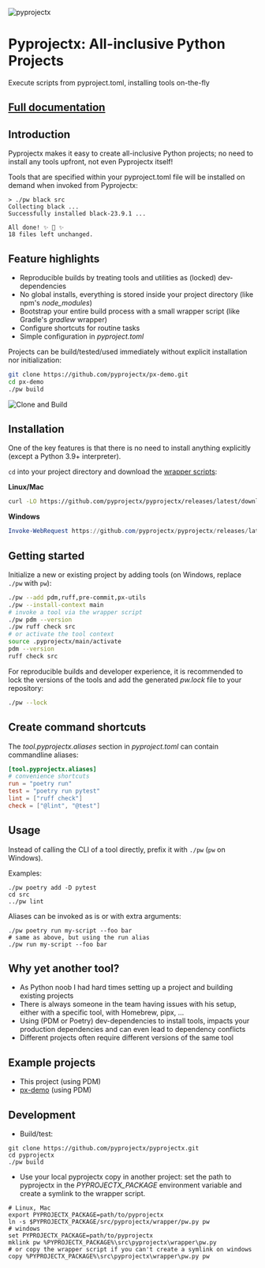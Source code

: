 ![pyprojectx](https://pyprojectx.github.io/assets/px.png)

# Pyprojectx: All-inclusive Python Projects

Execute scripts from pyproject.toml, installing tools on-the-fly

## [Full documentation](https://pyprojectx.github.io)

## Introduction
Pyprojectx makes it easy to create all-inclusive Python projects; no need to install any tools upfront,
not even Pyprojectx itself!

Tools that are specified within your pyproject.toml file will be installed on demand when invoked from Pyprojectx:
```shell
> ./pw black src
Collecting black ...
Successfully installed black-23.9.1 ...

All done! ✨ 🍰 ✨
18 files left unchanged.
```

## Feature highlights
* Reproducible builds by treating tools and utilities as (locked) dev-dependencies
* No global installs, everything is stored inside your project directory (like npm's _node_modules_)
* Bootstrap your entire build process with a small wrapper script (like Gradle's _gradlew_ wrapper)
* Configure shortcuts for routine tasks
* Simple configuration in _pyproject.toml_

Projects can be build/tested/used immediately without explicit installation nor initialization:
```bash
git clone https://github.com/pyprojectx/px-demo.git
cd px-demo
./pw build
```
![Clone and Build](https://raw.githubusercontent.com/pyprojectx/pyprojectx/main/docs/docs/assets/build.png)

## Installation
One of the key features is that there is no need to install anything explicitly (except a Python 3.9+ interpreter).

`cd` into your project directory and download the
[wrapper scripts](https://github.com/pyprojectx/pyprojectx/releases/latest/download/wrappers.zip):

**Linux/Mac**
```bash
curl -LO https://github.com/pyprojectx/pyprojectx/releases/latest/download/wrappers.zip && unzip wrappers.zip && rm -f wrappers.zip
```

**Windows**
```powershell
Invoke-WebRequest https://github.com/pyprojectx/pyprojectx/releases/latest/download/wrappers.zip -OutFile wrappers.zip; Expand-Archive -Path wrappers.zip -DestinationPath .; Remove-Item -Path wrappers.zip
```

## Getting started
Initialize a new or existing project by adding tools (on Windows, replace `./pw` with `pw`):
```bash
./pw --add pdm,ruff,pre-commit,px-utils
./pw --install-context main
# invoke a tool via the wrapper script
./pw pdm --version
./pw ruff check src
# or activate the tool context
source .pyprojectx/main/activate
pdm --version
ruff check src
```

For reproducible builds and developer experience, it is recommended to lock the versions of the tools
and add the generated _pw.lock_ file to your repository:
```bash
./pw --lock
```

## Create command shortcuts
The _tool.pyprojectx.aliases_ section in _pyproject.toml_ can contain commandline aliases:
```toml
[tool.pyprojectx.aliases]
# convenience shortcuts
run = "poetry run"
test = "poetry run pytest"
lint = ["ruff check"]
check = ["@lint", "@test"]
```

## Usage
Instead of calling the CLI of a tool directly, prefix it with `./pw` (`pw` on Windows).

Examples:
```shell
./pw poetry add -D pytest
cd src
../pw lint
```

Aliases can be invoked as is or with extra arguments:
```shell
./pw poetry run my-script --foo bar
# same as above, but using the run alias
./pw run my-script --foo bar
```

## Why yet another tool?
* As Python noob I had hard times setting up a project and building existing projects
* There is always someone in the team having issues with his setup, either with a specific tool, with Homebrew, pipx, ...
* Using (PDM or Poetry) dev-dependencies to install tools, impacts your production dependencies and can even lead to dependency conflicts
* Different projects often require different versions of the same tool

## Example projects
* This project (using PDM)
* [px-demo](https://github.com/pyprojectx/px-demo) (using PDM)

## Development
* Build/test:
```shell
git clone https://github.com/pyprojectx/pyprojectx.git
cd pyprojectx
./pw build
```

* Use your local pyprojectx copy in another project: set the path to pyprojectx in the _PYPROJECTX_PACKAGE_ environment variable
  and create a symlink to the wrapper script.
```shell
# Linux, Mac
export PYPROJECTX_PACKAGE=path/to/pyprojectx
ln -s $PYPROJECTX_PACKAGE/src/pyprojectx/wrapper/pw.py pw
# windows
set PYPROJECTX_PACKAGE=path/to/pyprojectx
mklink pw %PYPROJECTX_PACKAGE%\src\pyprojectx\wrapper\pw.py
# or copy the wrapper script if you can't create a symlink on windows
copy %PYPROJECTX_PACKAGE%\src\pyprojectx\wrapper\pw.py pw
```
